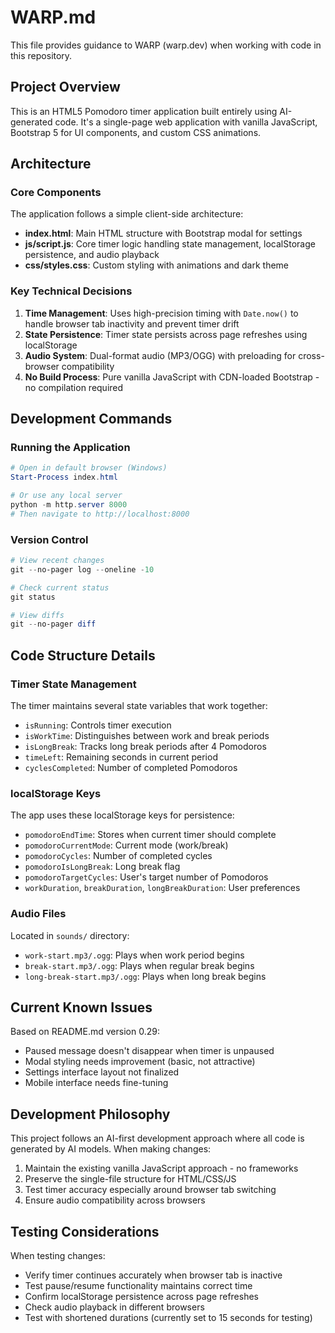 # WARP.md

This file provides guidance to WARP (warp.dev) when working with code in this repository.

## Project Overview

This is an HTML5 Pomodoro timer application built entirely using AI-generated code. It's a single-page web application with vanilla JavaScript, Bootstrap 5 for UI components, and custom CSS animations.

## Architecture

### Core Components

The application follows a simple client-side architecture:

- **index.html**: Main HTML structure with Bootstrap modal for settings
- **js/script.js**: Core timer logic handling state management, localStorage persistence, and audio playback
- **css/styles.css**: Custom styling with animations and dark theme

### Key Technical Decisions

1. **Time Management**: Uses high-precision timing with `Date.now()` to handle browser tab inactivity and prevent timer drift
2. **State Persistence**: Timer state persists across page refreshes using localStorage
3. **Audio System**: Dual-format audio (MP3/OGG) with preloading for cross-browser compatibility
4. **No Build Process**: Pure vanilla JavaScript with CDN-loaded Bootstrap - no compilation required

## Development Commands

### Running the Application
```powershell
# Open in default browser (Windows)
Start-Process index.html

# Or use any local server
python -m http.server 8000
# Then navigate to http://localhost:8000
```

### Version Control
```powershell
# View recent changes
git --no-pager log --oneline -10

# Check current status
git status

# View diffs
git --no-pager diff
```

## Code Structure Details

### Timer State Management
The timer maintains several state variables that work together:
- `isRunning`: Controls timer execution
- `isWorkTime`: Distinguishes between work and break periods  
- `isLongBreak`: Tracks long break periods after 4 Pomodoros
- `timeLeft`: Remaining seconds in current period
- `cyclesCompleted`: Number of completed Pomodoros

### localStorage Keys
The app uses these localStorage keys for persistence:
- `pomodoroEndTime`: Stores when current timer should complete
- `pomodoroCurrentMode`: Current mode (work/break)
- `pomodoroCycles`: Number of completed cycles
- `pomodoroIsLongBreak`: Long break flag
- `pomodoroTargetCycles`: User's target number of Pomodoros
- `workDuration`, `breakDuration`, `longBreakDuration`: User preferences

### Audio Files
Located in `sounds/` directory:
- `work-start.mp3/.ogg`: Plays when work period begins
- `break-start.mp3/.ogg`: Plays when regular break begins
- `long-break-start.mp3/.ogg`: Plays when long break begins

## Current Known Issues

Based on README.md version 0.29:
- Paused message doesn't disappear when timer is unpaused
- Modal styling needs improvement (basic, not attractive)
- Settings interface layout not finalized
- Mobile interface needs fine-tuning

## Development Philosophy

This project follows an AI-first development approach where all code is generated by AI models. When making changes:
1. Maintain the existing vanilla JavaScript approach - no frameworks
2. Preserve the single-file structure for HTML/CSS/JS
3. Test timer accuracy especially around browser tab switching
4. Ensure audio compatibility across browsers

## Testing Considerations

When testing changes:
- Verify timer continues accurately when browser tab is inactive
- Test pause/resume functionality maintains correct time
- Confirm localStorage persistence across page refreshes
- Check audio playback in different browsers
- Test with shortened durations (currently set to 15 seconds for testing)
